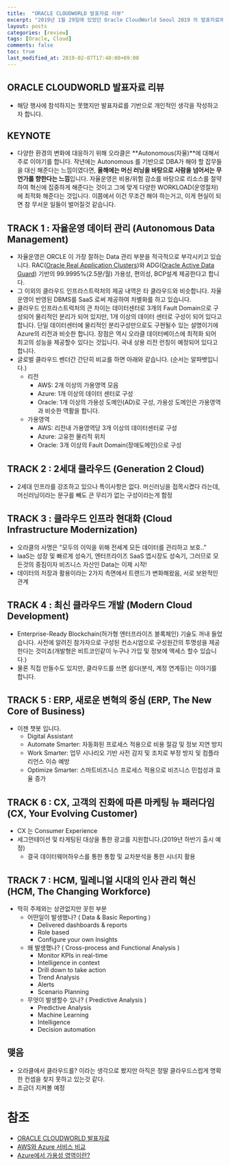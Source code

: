 ```yaml
---
title:  "ORACLE CLOUDWORLD 발표자료 리뷰"
excerpt: "2019년 1월 29일에 있었던 Oracle CloudWorld Seoul 2019 의 발표자료에 대한 리뷰"
layout: posts
categories: [review]
tags: [Oracle, Cloud]
comments: false
toc: true
last_modified_at: 2019-02-07T17:40:00+09:00
---
```



## ORACLE CLOUDWORLD 발표자료 리뷰

* 해당 행사에 참석하지는 못했지만 발표자료를 기반으로 개인적인 생각을 작성하고자 합니다.

## KEYNOTE
* 다양한 환경의 변화에 대응하기 위해 오라클은 **Autonomous(자율)**에 대해서 주로 이야기를 합니다. 작년에는 Autonomous 를 기반으로 DBA가 해야 할 잡무들을 대신 해준다는 느낌이였다면, **올해에는 머신 러닝을 바탕으로 사람을 넘어서는 무언가를 향한다는 느낌**입니다. 자율운영은 비용/위험 감소를 바탕으로 리소스를 절약하여 혁신에 집중하게 해준다는 것이고 그에 맞게 다양한 WORKLOAD(운영절차)에 최적화 해준다는 것입니다. 이쯤에서 이건 무조건 해야 하는거고, 이게 현실이 되면 참 무서운 일들이 벌어질것 같습니다.

## TRACK 1 : 자율운영 데이터 관리 (Autonomous Data Management)

* 자율운영은 ORCLE 이 가장 잘하는 Data 관리 부분을 적극적으로 부각시키고 있습니다. RAC([Oracle Real Application Clusters](https://www.oracle.com/database/technologies/rac.html))와 ADG([Oracle Active Data Guard](https://www.oracle.com/database/technologies/high-availability/dataguard.html)) 기반의 99.9995%(2.5분/월) 가용성, 편의성, BCP설계 제공한다고 합니다.
* 그 이외의 클라우드 인프라스트럭처의 제공 내역은 타 클라우드와 비슷합니다. 자율운영이 반영된 DBMS를 SaaS 로써 제공하여 차별화를 하고 있습니다.
* 클라우드 인프라스트럭처의 큰 차이는 데이터센터로 3개의 Fault Domain으로 구성되어 물리적인 분리가 되어 있지만, 1개 이상의 데이터 센터로 구성이 되어 있다고 합니다. 단일 데이터센터에 물리적인 분리구성만으로도 구현될수 있는 설명이기에 Azure의 리전과 비슷한 합니다. 장점은 역시 오라클 데이터베이스에 최적화 되어 최고의 성능을 제공할수 있다는 것입니다. 국내 상용 리전 런칭이 예정되어 있다고 합니다. 
* 글로벌 클라우드 벤더간 간단히 비교를 하면 아래와 같습니다. (순서는 알파벳입니다.)
  * 리전
    * AWS: 2개 이상의 가용영역 모음
    * Azure: 1개 이상의 데이터 센터로 구성 
    * Oracle: 1개 이상의 가용성 도메인(AD)로 구성, 가용성 도메인은 가용영역과 비슷한 역활을 합니다.
  * 가용영역
    * AWS: 리전내 가용영역당 3개 이상의 데이터센터로 구성
    * Azure: 고유한 물리적 위치
    * Oracle: 3개 이상의 Fault Domain(장애도메인)으로 구성



## TRACK 2 : 2세대 클라우드 (Generation 2 Cloud)

* 2세대 인프라를 강조하고 있으나 특이사항은 없다. 머신러닝을 접목시켰다 라는데, 머신러닝이라는 문구를 빼도 큰 무리가 없는 구성이라는게 함정

## TRACK 3 : 클라우드 인프라 현대화 (Cloud Infrastructure Modernization)

* 오라클의 사명은 "모두의 이익을 위해 전세계 모든 데이터를 관리하고 보호.."
* IaaS는 성장 및 빠르게 성숙기, 엔터프라이즈 SaaS 앱시장도 성숙기, 그러므로 모든것의 중짐이자 비즈니스 자산인 Data는 이제 시작!
* 데이터의 저장과 활용이라는 2가지 측면에서 트랜드가 변화해왔음, 서로 보완적인 관계

## TRACK 4 : 최신 클라우드 개발 (Modern Cloud Development)

* Enterprise-Ready Blockchain(허가형 엔터프라이즈 블록체인) 기술도 꺼내 들었습니다. 사전에 알려진 참가자으로 구성된 컨소시엄으로 구성원간의 투명성을 제공한다는 것이죠(개발형은 비트코인같이 누구나 가입 및 정보에 액세스 할수 있습니다.)
* 물론 직접 만들수도 있지만, 클라우드를 쓰면 쉽다(분석, 계정 연계등)는 이야기를 합니다.

## TRACK 5 : ERP, 새로운 변혁의 중심 (ERP, The New Core of Business)

* 이젠 챗봇 입니다.
  * Digital Assistant
  * Automate Smarter: 자동화된 프로세스 적용으로 비용 절감 및 정보 지연 방지
  * Work Smarter: 업무 시나리오 기반 사전 감지 및 조치로 부정 방지 및 컴플라리언스 이슈 예방
  * Optimize Smarter: 스마트비즈니스 프로세스 적용으로 비즈니스 민첩성과 효율 증가

## TRACK 6 : CX, 고객의 진화에 따른 마케팅 뉴 패러다임 (CX, Your Evolving Customer)

* CX 는 Consumer Experience
* 세그먼테이션 및 타게팅된 대상을 통한 광고를 지원합니다.(2019년 하반기 출시 예정)
  * 결국 데이터웨어하우스를 통한 통합 및 교차분석을 통한 시너지 활용


## TRACK 7 : HCM, 밀레니얼 시대의 인사 관리 혁신 (HCM, The Changing Workforce)

* 딱히 주제와는 상관없지만 꼿힌 부분
  - 어떤일이 발생했나? ( Data & Basic Reporting )
    * Delivered dashboards & reports
    * Role based
    * Configure your own Insights
  - 왜 발생했나? ( Cross-process and Functional Analysis )
    * Monitor KPIs in real-time
    * Intelligence in context
    * Drill down to take action
    * Trend Analysis
    * Alerts
    * Scenario Planning
  - 무엇이 발생할수 있나? ( Predictive Analysis )
    * Predictive Analysis
    * Machine Learning
    * Intelligence
    * Decision automation

## 맺음

* 오라클에서 클라우드를? 이라는 생각으로 봤지만 아직은 정말 클라우드스럽게 명확한 컨셉을 찾지 못하고 있는것 같다.
* 조금더 지켜볼 예정


# 참조
  * [ORACLE CLOUDWORLD 발표자료](http://cloudworld.co.kr/down/)
  * [AWS와 Azure 서비스 비교](https://docs.microsoft.com/ko-kr/azure/architecture/aws-professional/services)
  * [Azure에서 가용성 영역이란?](https://docs.microsoft.com/ko-kr/azure/availability-zones/az-overview)
